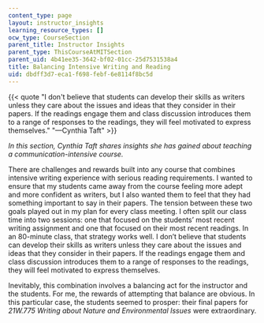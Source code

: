 ```yaml
---
content_type: page
layout: instructor_insights
learning_resource_types: []
ocw_type: CourseSection
parent_title: Instructor Insights
parent_type: ThisCourseAtMITSection
parent_uid: 4b41ee35-3642-bf02-01cc-25d7531538a4
title: Balancing Intensive Writing and Reading
uid: dbdff3d7-eca1-f698-febf-6e8114f8bc5d
---
```


{{< quote "I don't believe that students can develop their skills as writers unless they care about the issues and ideas that they consider in their papers. If the readings engage them and class discussion introduces them to a range of responses to the readings, they will feel motivated to express themselves." "—Cynthia Taft" >}}

_In this section, Cynthia Taft shares insights she has gained about teaching a communication-intensive course._

There are challenges and rewards built into any course that combines intensive writing experience with serious reading requirements. I wanted to ensure that my students came away from the course feeling more adept and more confident as writers, but I also wanted them to feel that they had something important to say in their papers. The tension between these two goals played out in my plan for every class meeting. I often split our class time into two sessions: one that focused on the students’ most recent writing assignment and one that focused on their most recent readings. In an 80-minute class, that strategy works well. I don’t believe that students can develop their skills as writers unless they care about the issues and ideas that they consider in their papers. If the readings engage them and class discussion introduces them to a range of responses to the readings, they will feel motivated to express themselves.

Inevitably, this combination involves a balancing act for the instructor and the students. For me, the rewards of attempting that balance are obvious. In this particular case, the students seemed to prosper: their final papers for _21W.775 Writing about Nature and Environmental Issues_ were extraordinary.